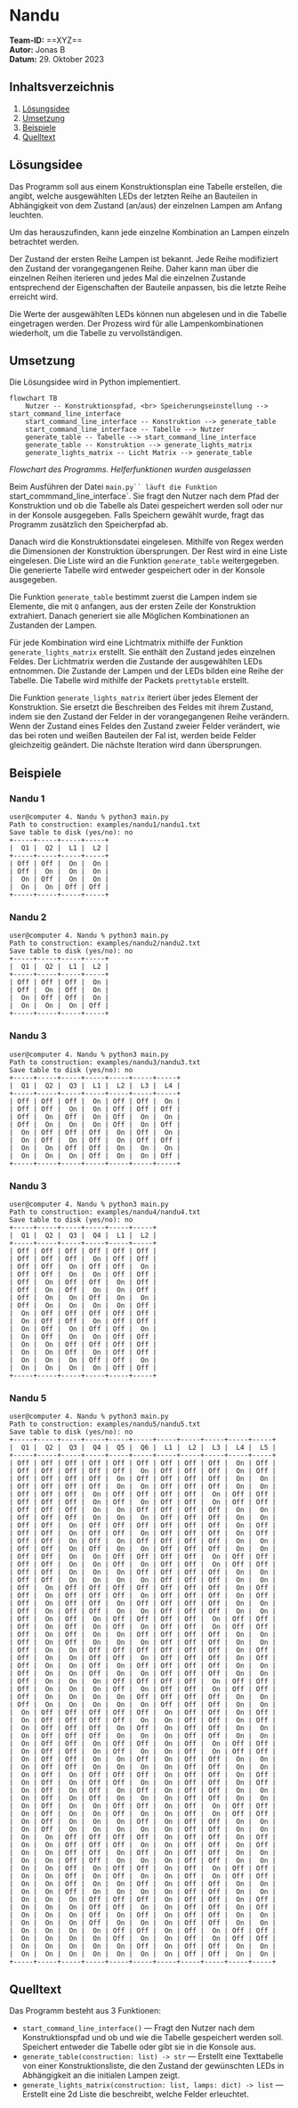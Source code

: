 # Nandu

**Team-ID:** ==XYZ== <br>
**Autor:** Jonas B <br>
**Datum:** 29. Oktober 2023

## Inhaltsverzeichnis

1. [Lösungsidee](#lösungsidee)
2. [Umsetzung](#umsetzung)
3. [Beispiele](#beispiele)
4. [Quelltext](#quelltext)

## Lösungsidee

Das Programm soll aus einem Konstruktionsplan eine Tabelle erstellen, die angibt, welche ausgewählten LEDs der letzten Reihe an Bauteilen in Abhängigkeit von dem Zustand (an/aus) der einzelnen Lampen am Anfang leuchten.

Um das herauszufinden, kann jede einzelne Kombination an Lampen einzeln betrachtet werden.

Der Zustand der ersten Reihe Lampen ist bekannt. Jede Reihe modifiziert den Zustand der vorangegangenen Reihe. Daher kann man über die einzelnen Reihen iterieren und jedes Mal die einzelnen Zustande entsprechend der Eigenschaften der Bauteile anpassen, bis die letzte Reihe erreicht wird. 

Die Werte der ausgewählten LEDs können nun abgelesen und in die Tabelle eingetragen werden. Der Prozess wird für alle Lampenkombinationen wiederholt, um die Tabelle zu vervollständigen.

## Umsetzung

Die Lösungsidee wird in Python implementiert.

```mermaid
flowchart TB
    Nutzer -- Konstruktionspfad, <br> Speicherungseinstellung --> start_command_line_interface
    start_command_line_interface -- Konstruktion --> generate_table
    start_command_line_interface -- Tabelle --> Nutzer
    generate_table -- Tabelle --> start_command_line_interface
    generate_table -- Konstruktion --> generate_lights_matrix 
    generate_lights_matrix -- Licht Matrix --> generate_table
```
*Flowchart des Programms. Helferfunktionen wurden ausgelassen*

Beim Ausführen der Datei `main.py`` läuft die Funktion `start_commmand_line_interface`. Sie fragt den Nutzer nach dem Pfad der Konstruktion und ob die Tabelle als Datei gespeichert werden soll oder nur in der Konsole ausgegeben. Falls Speichern gewählt wurde, fragt das Programm zusätzlich den Speicherpfad ab.

Danach wird die Konstruktionsdatei eingelesen. Mithilfe von Regex werden die Dimensionen der Konstruktion übersprungen. Der Rest wird in eine Liste eingelesen. Die Liste wird an die Funktion `generate_table` weitergegeben. Die generierte Tabelle wird entweder gespeichert oder in der Konsole ausgegeben.

Die Funktion `generate_table` bestimmt zuerst die Lampen indem sie Elemente, die mit `Q` anfangen, aus der ersten Zeile der Konstruktion extrahiert. Danach generiert sie alle Möglichen Kombinationen an Zustanden der Lampen.

Für jede Kombination wird eine Lichtmatrix mithilfe der Funktion `generate_lights_matrix` erstellt. Sie enthält den Zustand jedes einzelnen Feldes. Der Lichtmatrix werden die Zustande der ausgewählten LEDs entnommen. Die Zustande der Lampen und der LEDs bilden eine Reihe der Tabelle. Die Tabelle wird mithilfe der Packets `prettytable` erstellt.

Die Funktion `generate_lights_matrix` iteriert über jedes Element der Konstruktion. Sie ersetzt die Beschreiben des Feldes mit ihrem Zustand, indem sie den Zustand der Felder in der vorangegangenen Reihe verändern. Wenn der Zustand eines Feldes den Zustand zweier Felder verändert, wie das bei roten und weißen Bauteilen der Fal ist, werden beide Felder gleichzeitig geändert. Die nächste Iteration wird dann übersprungen.

## Beispiele

### Nandu 1

```
user@computer 4. Nandu % python3 main.py
Path to construction: examples/nandu1/nandu1.txt
Save table to disk (yes/no): no
+-----+-----+-----+-----+
|  Q1 |  Q2 |  L1 |  L2 |
+-----+-----+-----+-----+
| Off | Off |  On |  On |
| Off |  On |  On |  On |
|  On | Off |  On |  On |
|  On |  On | Off | Off |
+-----+-----+-----+-----+
```

### Nandu 2

```
user@computer 4. Nandu % python3 main.py
Path to construction: examples/nandu2/nandu2.txt
Save table to disk (yes/no): no
+-----+-----+-----+-----+
|  Q1 |  Q2 |  L1 |  L2 |
+-----+-----+-----+-----+
| Off | Off | Off |  On |
| Off |  On | Off |  On |
|  On | Off | Off |  On |
|  On |  On |  On | Off |
+-----+-----+-----+-----+
```

### Nandu 3

```
user@computer 4. Nandu % python3 main.py
Path to construction: examples/nandu3/nandu3.txt
Save table to disk (yes/no): no
+-----+-----+-----+-----+-----+-----+-----+
|  Q1 |  Q2 |  Q3 |  L1 |  L2 |  L3 |  L4 |
+-----+-----+-----+-----+-----+-----+-----+
| Off | Off | Off |  On | Off | Off |  On |
| Off | Off |  On |  On | Off | Off | Off |
| Off |  On | Off |  On | Off |  On |  On |
| Off |  On |  On |  On | Off |  On | Off |
|  On | Off | Off | Off |  On | Off |  On |
|  On | Off |  On | Off |  On | Off | Off |
|  On |  On | Off | Off |  On |  On |  On |
|  On |  On |  On | Off |  On |  On | Off |
+-----+-----+-----+-----+-----+-----+-----+
```

### Nandu 3

```
user@computer 4. Nandu % python3 main.py
Path to construction: examples/nandu4/nandu4.txt            
Save table to disk (yes/no): no
+-----+-----+-----+-----+-----+-----+
|  Q1 |  Q2 |  Q3 |  Q4 |  L1 |  L2 |
+-----+-----+-----+-----+-----+-----+
| Off | Off | Off | Off | Off | Off |
| Off | Off | Off |  On | Off | Off |
| Off | Off |  On | Off | Off |  On |
| Off | Off |  On |  On | Off | Off |
| Off |  On | Off | Off |  On | Off |
| Off |  On | Off |  On |  On | Off |
| Off |  On |  On | Off |  On |  On |
| Off |  On |  On |  On |  On | Off |
|  On | Off | Off | Off | Off | Off |
|  On | Off | Off |  On | Off | Off |
|  On | Off |  On | Off | Off |  On |
|  On | Off |  On |  On | Off | Off |
|  On |  On | Off | Off | Off | Off |
|  On |  On | Off |  On | Off | Off |
|  On |  On |  On | Off | Off |  On |
|  On |  On |  On |  On | Off | Off |
+-----+-----+-----+-----+-----+-----+
```

### Nandu 5

```
user@computer 4. Nandu % python3 main.py
Path to construction: examples/nandu5/nandu5.txt
Save table to disk (yes/no): no
+-----+-----+-----+-----+-----+-----+-----+-----+-----+-----+-----+
|  Q1 |  Q2 |  Q3 |  Q4 |  Q5 |  Q6 |  L1 |  L2 |  L3 |  L4 |  L5 |
+-----+-----+-----+-----+-----+-----+-----+-----+-----+-----+-----+
| Off | Off | Off | Off | Off | Off | Off | Off | Off |  On | Off |
| Off | Off | Off | Off | Off |  On | Off | Off | Off |  On | Off |
| Off | Off | Off | Off |  On | Off | Off | Off | Off |  On |  On |
| Off | Off | Off | Off |  On |  On | Off | Off | Off |  On |  On |
| Off | Off | Off |  On | Off | Off | Off | Off |  On | Off | Off |
| Off | Off | Off |  On | Off |  On | Off | Off |  On | Off | Off |
| Off | Off | Off |  On |  On | Off | Off | Off | Off |  On |  On |
| Off | Off | Off |  On |  On |  On | Off | Off | Off |  On |  On |
| Off | Off |  On | Off | Off | Off | Off | Off | Off |  On | Off |
| Off | Off |  On | Off | Off |  On | Off | Off | Off |  On | Off |
| Off | Off |  On | Off |  On | Off | Off | Off | Off |  On |  On |
| Off | Off |  On | Off |  On |  On | Off | Off | Off |  On |  On |
| Off | Off |  On |  On | Off | Off | Off | Off |  On | Off | Off |
| Off | Off |  On |  On | Off |  On | Off | Off |  On | Off | Off |
| Off | Off |  On |  On |  On | Off | Off | Off | Off |  On |  On |
| Off | Off |  On |  On |  On |  On | Off | Off | Off |  On |  On |
| Off |  On | Off | Off | Off | Off | Off | Off | Off |  On | Off |
| Off |  On | Off | Off | Off |  On | Off | Off | Off |  On | Off |
| Off |  On | Off | Off |  On | Off | Off | Off | Off |  On |  On |
| Off |  On | Off | Off |  On |  On | Off | Off | Off |  On |  On |
| Off |  On | Off |  On | Off | Off | Off | Off |  On | Off | Off |
| Off |  On | Off |  On | Off |  On | Off | Off |  On | Off | Off |
| Off |  On | Off |  On |  On | Off | Off | Off | Off |  On |  On |
| Off |  On | Off |  On |  On |  On | Off | Off | Off |  On |  On |
| Off |  On |  On | Off | Off | Off | Off | Off | Off |  On | Off |
| Off |  On |  On | Off | Off |  On | Off | Off | Off |  On | Off |
| Off |  On |  On | Off |  On | Off | Off | Off | Off |  On |  On |
| Off |  On |  On | Off |  On |  On | Off | Off | Off |  On |  On |
| Off |  On |  On |  On | Off | Off | Off | Off |  On | Off | Off |
| Off |  On |  On |  On | Off |  On | Off | Off |  On | Off | Off |
| Off |  On |  On |  On |  On | Off | Off | Off | Off |  On |  On |
| Off |  On |  On |  On |  On |  On | Off | Off | Off |  On |  On |
|  On | Off | Off | Off | Off | Off |  On | Off | Off |  On | Off |
|  On | Off | Off | Off | Off |  On |  On | Off | Off |  On | Off |
|  On | Off | Off | Off |  On | Off |  On | Off | Off |  On |  On |
|  On | Off | Off | Off |  On |  On |  On | Off | Off |  On |  On |
|  On | Off | Off |  On | Off | Off |  On | Off |  On | Off | Off |
|  On | Off | Off |  On | Off |  On |  On | Off |  On | Off | Off |
|  On | Off | Off |  On |  On | Off |  On | Off | Off |  On |  On |
|  On | Off | Off |  On |  On |  On |  On | Off | Off |  On |  On |
|  On | Off |  On | Off | Off | Off |  On | Off | Off |  On | Off |
|  On | Off |  On | Off | Off |  On |  On | Off | Off |  On | Off |
|  On | Off |  On | Off |  On | Off |  On | Off | Off |  On |  On |
|  On | Off |  On | Off |  On |  On |  On | Off | Off |  On |  On |
|  On | Off |  On |  On | Off | Off |  On | Off |  On | Off | Off |
|  On | Off |  On |  On | Off |  On |  On | Off |  On | Off | Off |
|  On | Off |  On |  On |  On | Off |  On | Off | Off |  On |  On |
|  On | Off |  On |  On |  On |  On |  On | Off | Off |  On |  On |
|  On |  On | Off | Off | Off | Off |  On | Off | Off |  On | Off |
|  On |  On | Off | Off | Off |  On |  On | Off | Off |  On | Off |
|  On |  On | Off | Off |  On | Off |  On | Off | Off |  On |  On |
|  On |  On | Off | Off |  On |  On |  On | Off | Off |  On |  On |
|  On |  On | Off |  On | Off | Off |  On | Off |  On | Off | Off |
|  On |  On | Off |  On | Off |  On |  On | Off |  On | Off | Off |
|  On |  On | Off |  On |  On | Off |  On | Off | Off |  On |  On |
|  On |  On | Off |  On |  On |  On |  On | Off | Off |  On |  On |
|  On |  On |  On | Off | Off | Off |  On | Off | Off |  On | Off |
|  On |  On |  On | Off | Off |  On |  On | Off | Off |  On | Off |
|  On |  On |  On | Off |  On | Off |  On | Off | Off |  On |  On |
|  On |  On |  On | Off |  On |  On |  On | Off | Off |  On |  On |
|  On |  On |  On |  On | Off | Off |  On | Off |  On | Off | Off |
|  On |  On |  On |  On | Off |  On |  On | Off |  On | Off | Off |
|  On |  On |  On |  On |  On | Off |  On | Off | Off |  On |  On |
|  On |  On |  On |  On |  On |  On |  On | Off | Off |  On |  On |
+-----+-----+-----+-----+-----+-----+-----+-----+-----+-----+-----+
```

## Quelltext

Das Programm besteht aus 3 Funktionen:

- `start_command_line_interface()` — Fragt den Nutzer nach dem Konstruktionspfad und ob und wie die Tabelle gespeichert werden soll. Speichert entweder die Tabelle oder gibt sie in die Konsole aus.
- `generate_table(construction: list) -> str` — Erstellt eine Texttabelle von einer Konstruktionsliste, die den Zustand der gewünschten LEDs in Abhängigkeit an die initialen Lampen zeigt.
- `generate_lights_matrix(construction: list, lamps: dict) -> list` — Erstellt eine 2d Liste die beschreibt, welche Felder erleuchtet.
